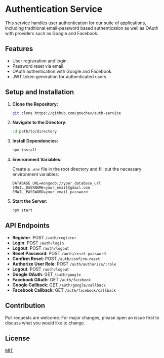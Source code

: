# Authentication Service

This service handles user authentication for our suite of applications, including traditional email-password based authentication as well as OAuth with providers such as Google and Facebook.

## Features

- User registration and login.
- Password reset via email.
- OAuth authentication with Google and Facebook.
- JWT token generation for authenticated users.

## Setup and Installation

1. **Clone the Repository:**

    ```bash
    git clone https://github.com/gnuchev/auth-service
    ```

2. **Navigate to the Directory:**

    ```bash
    cd path/to/directory
    ```

3. **Install Dependencies:**

    ```bash
    npm install
    ```

4. **Environment Variables:**

    Create a `.env` file in the root directory and fill out the necessary environment variables:

    ```
    DATABASE_URL=mongodb://your_database_url
    EMAIL_USERNAME=your_email@gmail.com
    EMAIL_PASSWORD=your_email_password
    ```

5. **Start the Server:**

    ```bash
    npm start
    ```

## API Endpoints

- **Register**: POST `/auth/register`
- **Login**: POST `/auth/login`
- **Logout**: POST `/auth/logout`
- **Reset Password**: POST `/auth/reset-password`
- **Confirm Reset**: POST `/auth/confirm-reset`
- **Authorize User Role**: POST `/auth/authorize/:role`
- **Logout**: POST `/auth/logout`
- **Google OAuth**: GET `/auth/google`
- **Facebook OAuth**: GET `/auth/facebook`
- **Google Callback**: GET `/auth/google/callback`
- **Facebook Callback**: GET `/auth/facebook/callback`

## Contribution

Pull requests are welcome. For major changes, please open an issue first to discuss what you would like to change.

## License

[MIT](https://choosealicense.com/licenses/mit/)